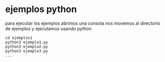 # ejemplos python

para ejecutar los ejemplos abrimos una consola
nos movemos al directorio de ejemplos y ejecutamos usando python

```
cd ejemplos1
python3 ejemplo1.py
python3 ejemplo2.py
python3 ejemplo3.py
...
```
